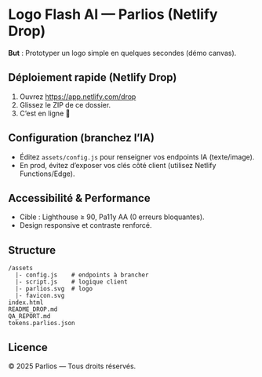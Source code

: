 # Logo Flash AI — Parlios (Netlify Drop)

**But** : Prototyper un logo simple en quelques secondes (démo canvas).

## Déploiement rapide (Netlify Drop)
1. Ouvrez https://app.netlify.com/drop
2. Glissez le ZIP de ce dossier.
3. C’est en ligne 🚀

## Configuration (branchez l’IA)
- Éditez `assets/config.js` pour renseigner vos endpoints IA (texte/image).
- En prod, évitez d’exposer vos clés côté client (utilisez Netlify Functions/Edge).

## Accessibilité & Performance
- Cible : Lighthouse ≥ 90, Pa11y AA (0 erreurs bloquantes).
- Design responsive et contraste renforcé.

## Structure
```
/assets
  |- config.js    # endpoints à brancher
  |- script.js    # logique client
  |- parlios.svg  # logo
  |- favicon.svg
index.html
README_DROP.md
QA_REPORT.md
tokens.parlios.json
```

## Licence
© 2025 Parlios — Tous droits réservés.
